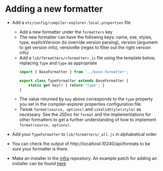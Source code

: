 # Adding a new formatter

* Add a `etc/config/compiler-explorer.local.properties` file
  - Add a new formatter under the `formatters` key
  - The new formatter can have the following keys: name, exe, styles, type, explicitVersion (to override version
     parsing), version (argument to get version info), versionRe (regex to filter out the right version info)
  - Add a `lib/formatters/<formatter>.js` file using the template below, replacing `Type` and `type` as
     appropriate
    ```js
    import { BaseFormatter } from '../base-formatter';

    export class TypeFormatter extends BaseFormatter {
        static get key() { return 'type'; }
    }
    ```
  - The value returned by `key` above corresponds to the `type` property you set in the compiler-explorer properties
     configuration file.
  - Tweak `format(source, options)` and `isValidStyle(style)` as necessary. See the JSDoc for `format` and the
     implementations for other formatters to get a further understanding of how to implement `format(source, options)`.
* Add your `TypeFormatter` to `lib/formatters/_all.js` in alphabetical order

* You can check the output of http://localhost:10240/api/formats to be sure your formatter is there.

* Make an installer in the [infra](https://github.com/compiler-explorer/infra) repository. An example patch for adding
  an installer can be found [here](https://github.com/compiler-explorer/infra/pull/560)

